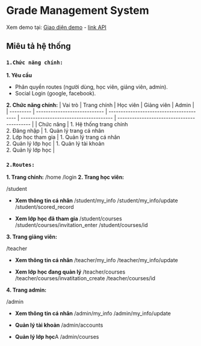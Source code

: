 # Grade Management System

Xem demo tại: [Giao diện demo](https://demo-grade-management-system.herokuapp.com) - [link API](https://gradems.herokuapp.com/apis-doc/#/)

## Miêu tả hệ thống

### `1.Chức năng chính:`

**1. Yêu cầu**

- Phân quyền routes (người dùng, học viên, giảng viên, admin).
- Social Login (google, facebook).

**2. Chức năng chính:**
| Vai trò | Trang chính | Học viên | Giảng viên | Admin |
| --------- | ---------------------------- | ---------------------------------------- | -------------------------------------- | ------------------------------------------ |
| Chức năng | 1. Hệ thống trang chính<br>2. Đăng nhập | 1. Quản lý trang cá nhân<br> 2. Lớp học tham gia | 1. Quản lý trang cá nhân<br>2. Quản lý lớp học | 1. Quản lý tài khoản<br>2. Quản lý lớp học |

### `2.Routes:`

**1. Trang chính:**
/home
/login
**2. Trang học viên:**

/student

- **Xem thông tin cá nhân**
  /student/my_info
  /student/my_info/update
  /student/scored_record

- **Xem lớp học đã tham gia**
  /student/courses
  /student/courses/invitation_enter
  /student/courses/id

**3. Trang giảng viên:**

/teacher

- **Xem thông tin cá nhân**
  /teacher/my_info
  /teacher/my_info/update

- **Xem lớp học đang quản lý**
  /teacher/courses
  /teacher/courses/invatitation_create
  /teacher/courses/id

**4. Trang admin:**

/admin

- **Xem thông tin cá nhân**
  /admin/my_info
  /admin/my_info/update

- **Quản lý tài khoản**
  /admin/accounts

- **Quản lý lớp học**A
  /admin/courses
